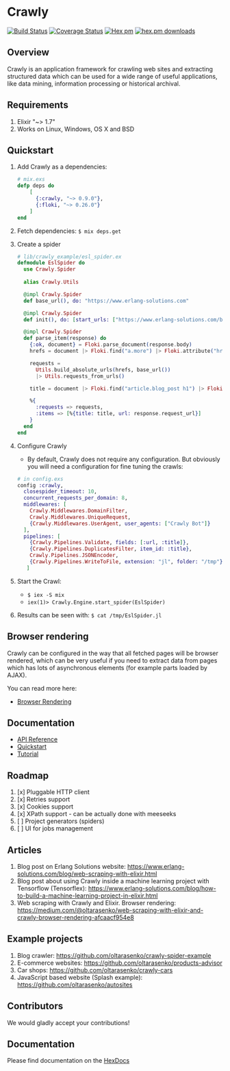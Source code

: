 # Crawly

[![Build Status](https://travis-ci.com/oltarasenko/crawly.svg?branch=master)](https://travis-ci.com/oltarasenko/crawly)
[![Coverage Status](https://coveralls.io/repos/github/oltarasenko/crawly/badge.svg?branch=coveralls)](https://coveralls.io/github/oltarasenko/crawly?branch=coveralls)
[![Hex pm](http://img.shields.io/hexpm/v/crawly.svg?style=flat)](https://hex.pm/packages/crawly) [![hex.pm downloads](https://img.shields.io/hexpm/dt/crawly.svg?style=flat)](https://hex.pm/packages/crawly)

## Overview

Crawly is an application framework for crawling web sites and
extracting structured data which can be used for a wide range of
useful applications, like data mining, information processing or
historical archival.

## Requirements

1. Elixir "~> 1.7"
2. Works on Linux, Windows, OS X and BSD


## Quickstart

1. Add Crawly as a dependencies:
   ```elixir
   # mix.exs
   defp deps do
       [
         {:crawly, "~> 0.9.0"},
         {:floki, "~> 0.26.0"}
       ]
   end
   ```
2. Fetch dependencies: `$ mix deps.get`
3. Create a spider

   ```elixir
   # lib/crawly_example/esl_spider.ex
   defmodule EslSpider do
     use Crawly.Spider
     
     alias Crawly.Utils

     @impl Crawly.Spider
     def base_url(), do: "https://www.erlang-solutions.com"

     @impl Crawly.Spider
     def init(), do: [start_urls: ["https://www.erlang-solutions.com/blog.html"]]

     @impl Crawly.Spider
     def parse_item(response) do
       {:ok, document} = Floki.parse_document(response.body)
       hrefs = document |> Floki.find("a.more") |> Floki.attribute("href")

       requests =
         Utils.build_absolute_urls(hrefs, base_url())
         |> Utils.requests_from_urls()

       title = document |> Floki.find("article.blog_post h1") |> Floki.text()

       %{
         :requests => requests,
         :items => [%{title: title, url: response.request_url}]
       }
     end
   end
   ```

4. Configure Crawly
   - By default, Crawly does not require any configuration. But obviously you will need a configuration for fine tuning the crawls:
   ```elixir
   # in config.exs
   config :crawly,
     closespider_timeout: 10,
     concurrent_requests_per_domain: 8,
     middlewares: [
       Crawly.Middlewares.DomainFilter,
       Crawly.Middlewares.UniqueRequest,
       {Crawly.Middlewares.UserAgent, user_agents: ["Crawly Bot"]}
     ],
     pipelines: [
       {Crawly.Pipelines.Validate, fields: [:url, :title]},
       {Crawly.Pipelines.DuplicatesFilter, item_id: :title},
       Crawly.Pipelines.JSONEncoder,
       {Crawly.Pipelines.WriteToFile, extension: "jl", folder: "/tmp"}
      ]
   ```
5. Start the Crawl:
   - `$ iex -S mix`
   - `iex(1)> Crawly.Engine.start_spider(EslSpider)`
6. Results can be seen with: `$ cat /tmp/EslSpider.jl`

## Browser rendering

Crawly can be configured in the way that all fetched pages will be browser rendered,
which can be very useful if you need to extract data from pages which has lots
of asynchronous elements (for example parts loaded by AJAX).

You can read more here:
- [Browser Rendering](https://hexdocs.pm/crawly/basic_concepts.html#browser-rendering)

## Documentation

- [API Reference](https://hexdocs.pm/crawly/api-reference.html#content)
- [Quickstart](https://hexdocs.pm/crawly/quickstart.html)
- [Tutorial](https://hexdocs.pm/crawly/tutorial.html)

## Roadmap

1. [x] Pluggable HTTP client
2. [x] Retries support
3. [x] Cookies support
4. [x] XPath support - can be actually done with meeseeks
5. [ ] Project generators (spiders)
6. [ ] UI for jobs management

## Articles

1. Blog post on Erlang Solutions website: https://www.erlang-solutions.com/blog/web-scraping-with-elixir.html
2. Blog post about using Crawly inside a machine learning project with Tensorflow (Tensorflex): https://www.erlang-solutions.com/blog/how-to-build-a-machine-learning-project-in-elixir.html
3. Web scraping with Crawly and Elixir. Browser rendering: https://medium.com/@oltarasenko/web-scraping-with-elixir-and-crawly-browser-rendering-afcaacf954e8

## Example projects

1. Blog crawler: https://github.com/oltarasenko/crawly-spider-example
2. E-commerce websites: https://github.com/oltarasenko/products-advisor
3. Car shops: https://github.com/oltarasenko/crawly-cars
4. JavaScript based website (Splash example): https://github.com/oltarasenko/autosites

## Contributors

We would gladly accept your contributions! 

## Documentation
Please find documentation on the [HexDocs](https://hexdocs.pm/crawly/)
